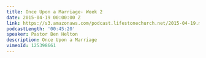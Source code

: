 ```yaml
---
title: Once Upon a Marriage- Week 2
date: 2015-04-19 00:00:00 Z
link: https://s3.amazonaws.com/podcast.lifestonechurch.net/2015-04-19.mp3
podcastLength: '00:45:20'
speaker: Pastor Ben Helton
description: Once Upon a Marriage
vimeoId: 125398661
---
```


